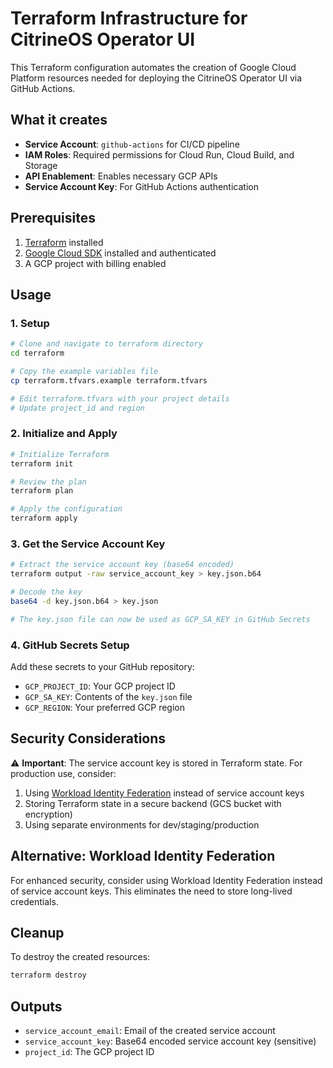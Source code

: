 # Terraform Infrastructure for CitrineOS Operator UI

This Terraform configuration automates the creation of Google Cloud Platform resources needed for deploying the CitrineOS Operator UI via GitHub Actions.

## What it creates

- **Service Account**: `github-actions` for CI/CD pipeline
- **IAM Roles**: Required permissions for Cloud Run, Cloud Build, and Storage
- **API Enablement**: Enables necessary GCP APIs
- **Service Account Key**: For GitHub Actions authentication

## Prerequisites

1. [Terraform](https://www.terraform.io/downloads.html) installed
2. [Google Cloud SDK](https://cloud.google.com/sdk/docs/install) installed and authenticated
3. A GCP project with billing enabled

## Usage

### 1. Setup

```bash
# Clone and navigate to terraform directory
cd terraform

# Copy the example variables file
cp terraform.tfvars.example terraform.tfvars

# Edit terraform.tfvars with your project details
# Update project_id and region
```

### 2. Initialize and Apply

```bash
# Initialize Terraform
terraform init

# Review the plan
terraform plan

# Apply the configuration
terraform apply
```

### 3. Get the Service Account Key

```bash
# Extract the service account key (base64 encoded)
terraform output -raw service_account_key > key.json.b64

# Decode the key
base64 -d key.json.b64 > key.json

# The key.json file can now be used as GCP_SA_KEY in GitHub Secrets
```

### 4. GitHub Secrets Setup

Add these secrets to your GitHub repository:

- `GCP_PROJECT_ID`: Your GCP project ID
- `GCP_SA_KEY`: Contents of the `key.json` file
- `GCP_REGION`: Your preferred GCP region

## Security Considerations

⚠️ **Important**: The service account key is stored in Terraform state. For production use, consider:

1. Using [Workload Identity Federation](https://cloud.google.com/iam/docs/workload-identity-federation) instead of service account keys
2. Storing Terraform state in a secure backend (GCS bucket with encryption)
3. Using separate environments for dev/staging/production

## Alternative: Workload Identity Federation

For enhanced security, consider using Workload Identity Federation instead of service account keys. This eliminates the need to store long-lived credentials.

## Cleanup

To destroy the created resources:

```bash
terraform destroy
```

## Outputs

- `service_account_email`: Email of the created service account
- `service_account_key`: Base64 encoded service account key (sensitive)
- `project_id`: The GCP project ID 

